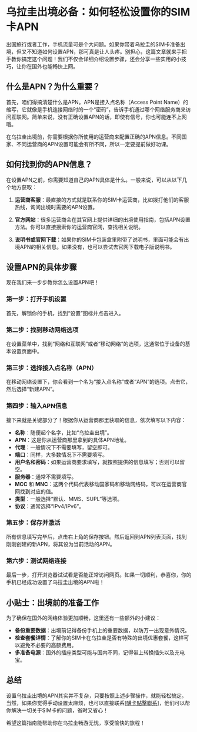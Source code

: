 # 乌拉圭出境必备：如何轻松设置你的SIM卡APN

出国旅行或者工作，手机流量可是个大问题。如果你带着乌拉圭的SIM卡准备出境，但又不知道如何设置APN，那可真是让人头疼。别担心，这篇文章就来手把手教你搞定这个问题！我们不仅会详细介绍设置步骤，还会分享一些实用的小技巧，让你在国外也能畅快上网。

## 什么是APN？为什么重要？

首先，咱们得搞清楚什么是APN。APN是接入点名称（Access Point Name）的缩写，它就像是手机连接网络时的一个“密码”，告诉手机通过哪个网络服务商来访问互联网。简单来说，没有正确设置APN的话，即使有信号，你也可能连不上网哦。

在乌拉圭出境前，你需要根据你所使用的运营商来配置正确的APN信息。不同国家、不同运营商的APN设置可能会有所不同，所以一定要提前做好功课。

## 如何找到你的APN信息？

在设置APN之前，你需要知道自己的APN具体是什么。一般来说，可以从以下几个地方获取：

1. **运营商客服**：最直接的方式就是联系你的SIM卡运营商，比如拨打他们的客服热线，询问出境时需要的APN设置。
   
2. **官方网站**：很多运营商会在其官网上提供详细的出境使用指南，包括APN设置方法。你可以直接搜索你的运营商官网，查找相关说明。

3. **说明书或官网下载**：如果你的SIM卡包装盒里附带了说明书，里面可能会有出境APN的相关信息。如果没有，也可以尝试去官网下载电子版说明书。

## 设置APN的具体步骤

现在我们来一步步教你怎么设置APN吧！

### 第一步：打开手机设置
首先，解锁你的手机，找到“设置”图标并点击进入。

### 第二步：找到移动网络选项
在设置菜单中，找到“网络和互联网”或者“移动网络”的选项，这通常位于设备的基本设置页面中。

### 第三步：选择接入点名称（APN）
在移动网络设置下，你会看到一个名为“接入点名称”或者“APN”的选项。点击它，然后选择“新建APN”。

### 第四步：输入APN信息
接下来就是关键部分了！根据你从运营商那里获取的信息，依次填写以下内容：
- **名称**：随便起个名字，比如“乌拉圭出境”。
- **APN**：这是你从运营商那里拿到的具体APN地址。
- **代理**：一般情况下不需要填写，留空即可。
- **端口**：同样，大多数情况下不需要填写。
- **用户名和密码**：如果运营商要求填写，就按照提供的信息填写；否则可以留空。
- **服务器**：通常不需要填写。
- **MCC** 和 **MNC**：这两个代码代表移动国家码和移动网络码，可以在运营商官网找到对应的值。
- **类型**：一般选择“默认、MMS、SUPL”等选项。
- **协议**：通常选择“IPv4/IPv6”。

### 第五步：保存并激活
所有信息填写完毕后，点击右上角的保存按钮。然后返回到APN列表页面，找到刚刚创建的新APN，将其设为当前活动的APN。

### 第六步：测试网络连接
最后一步，打开浏览器试试看是否能正常访问网页。如果一切顺利，恭喜你，你的手机已经成功设置了乌拉圭出境的APN啦！

## 小贴士：出境前的准备工作

为了确保在国外的网络体验更加顺畅，这里还有一些额外的小建议：

- **备份重要数据**：出境前记得备份手机上的重要数据，以防万一出现意外情况。
- **检查套餐详情**：了解你的SIM卡在乌拉圭是否有特殊的出境优惠套餐，这样可以避免不必要的高额费用。
- **多准备电源**：国外的插座类型可能与国内不同，记得带上转换插头以及充电宝。

## 总结

设置乌拉圭出境的APN其实并不复杂，只要按照上述步骤操作，就能轻松搞定。当然，如果你觉得手动设置太麻烦，也可以直接联系[[購卡點擊聯系](https://t.me/s/SXDXQF)]，他们可以帮你解决一切关于SIM卡的问题，省时又省心！

希望这篇指南能帮助你在乌拉圭畅游无忧，享受愉快的旅程！